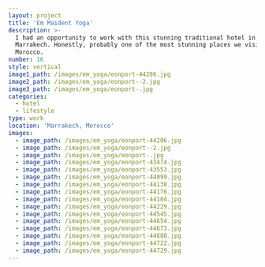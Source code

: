 ```yaml
---
layout: project
title: 'Em Maident Yoga'
description: >-
  I had an opportunity to work with this stunning traditional hotel in
  Marrakech. Honestly, probably one of the most stunning places we visited in
  Morocco.
number: 16
style: vertical
image1_path: /images/em_yoga/eonport-44206.jpg
image2_path: /images/em_yoga/eonport--2.jpg
image3_path: /images/em_yoga/eonport-.jpg
categories:
  - hotel
  - lifestyle
type: work
location: 'Marrakech, Morocco'
images:
  - image_path: /images/em_yoga/eonport-44206.jpg
  - image_path: /images/em_yoga/eonport--2.jpg
  - image_path: /images/em_yoga/eonport-.jpg
  - image_path: /images/em_yoga/eonport-43474.jpg
  - image_path: /images/em_yoga/eonport-43553.jpg
  - image_path: /images/em_yoga/eonport-44099.jpg
  - image_path: /images/em_yoga/eonport-44138.jpg
  - image_path: /images/em_yoga/eonport-44176.jpg
  - image_path: /images/em_yoga/eonport-44184.jpg
  - image_path: /images/em_yoga/eonport-44229.jpg
  - image_path: /images/em_yoga/eonport-44545.jpg
  - image_path: /images/em_yoga/eonport-44654.jpg
  - image_path: /images/em_yoga/eonport-44673.jpg
  - image_path: /images/em_yoga/eonport-44680.jpg
  - image_path: /images/em_yoga/eonport-44722.jpg
  - image_path: /images/em_yoga/eonport-44729.jpg
---
```

